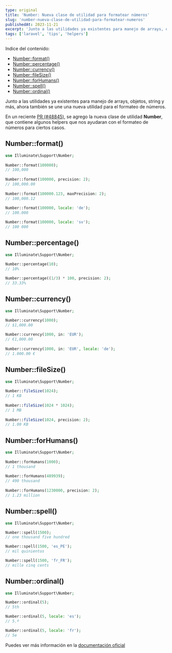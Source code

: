 ```yaml
---
type: original
title: 'Number: Nueva clase de utilidad para formatear números'
slug: 'number-nueva-clase-de-utilidad-para-formatear-numeros'
publishedAt: 2023-11-21
excerpt: 'Junto a las utilidades ya existentes para manejo de arrays, objetos, string y más, ahora también se une una nueva utilidad para el formateo de números'
tags: ['laravel', 'tips', 'helpers']
---
```

<div class="indice">
Indice del contenido:

- [Number::format()](#numberformat "Number::format()")
- [Number::percentage()](#numberpercentage "Number::percentage()")
- [Number::currency()](#numbercurrency "Number::currency()")
- [Number::fileSize()](#numberfilesize "Number::fileSize()")
- [Number::forHumans()](#numberforhumans "Number::forHumans()")
- [Number::spell()](#numberspell "Number::spell()")
- [Number::ordinal()](#numberordinal "Number::ordinal()")
</div>

Junto a las utilidades ya existentes para manejo de arrays, objetos, string y más, ahora también se une una nueva utilidad para el formateo de números.

En un reciente <a href="https://github.com/laravel/framework/pull/48845" target="_blank" title="Url de pull request">PR (#48845)</a>, se agrego la nueva clase de utilidad **Number**, que contiene algunos helpers que nos ayudaran con el formateo de números para ciertos casos.

## Number::format()

```php
use Illuminate\Support\Number;
 
Number::format(100000);
// 100,000
 
Number::format(100000, precision: 2);
// 100,000.00
 
Number::format(100000.123, maxPrecision: 2);
// 100,000.12
 
Number::format(100000, locale: 'de');
// 100.000

Number::format(100000, locale: 'sv');
// 100 000
```

## Number::percentage()

```php
use Illuminate\Support\Number;

Number::percentage(10);
// 10%
 
Number::percentage((1/3) * 100, precision: 2);
// 33.33%
```

## Number::currency()

```php
use Illuminate\Support\Number;

Number::currency(1000); 
// $1,000.00
 
Number::currency(1000, in: 'EUR');
// €1,000.00
 
Number::currency(1000, in: 'EUR', locale: 'de');
// 1.000.00 €
```

## Number::fileSize()

```php
use Illuminate\Support\Number;
 
Number::fileSize(1024);
// 1 KB
 
Number::fileSize(1024 * 1024);
// 1 MB
 
Number::fileSize(1024, precision: 2);
// 1.00 KB
```

## Number::forHumans()

```php
use Illuminate\Support\Number;
 
Number::forHumans(1000);
// 1 thousand
 
Number::forHumans(489939);
// 490 thousand
 
Number::forHumans(1230000, precision: 2);
// 1.23 million
```

## Number::spell()

```php
use Illuminate\Support\Number;

Number::spell(1500);
// one thousand five hundred

Number::spell(1500, 'es_PE');
// mil quinientos

Number::spell(1500, 'fr_FR');
// mille cinq cents
```

## Number::ordinal()

```php
use Illuminate\Support\Number;

Number::ordinal(5);
// 5th

Number::ordinal(5, locale: 'es');
// 5.º

Number::ordinal(5, locale: 'fr');
// 5e
```

Puedes ver más información en la <a href="https://laravel.com/docs/10.x/helpers#method-number-format" target="_blank" title="documentación del helper Number">documentación oficial</a>